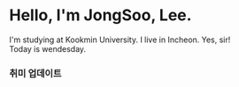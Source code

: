 # Hello, I'm JongSoo, Lee.
I'm studying at Kookmin University.
I live in Incheon.
Yes, sir!   
Today is wendesday. 
### 취미 업데이트